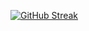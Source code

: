 [![GitHub Streak](https://streak-stats.demolab.com?user=kitajima2910&theme=javascript-dark&hide_border=true&border_radius=5&date_format=%5BY%20%5DM%20j)](https://git.io/streak-stats)
